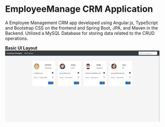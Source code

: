 # EmployeeManage CRM Application
A Employee Management CRM app developed using Angular.js, TypeScript and Bootstrap CSS on the frontend and Spring Boot, JPA, and Maven in the Backend. Utilized a MySQL Database for storing data related to the CRUD operations.

**Basic UI Layout**
![alt text](https://github.com/Aniket-Parlikar/EmployeeManagerApp/blob/main/images/basic_layout.PNG?raw=true)
